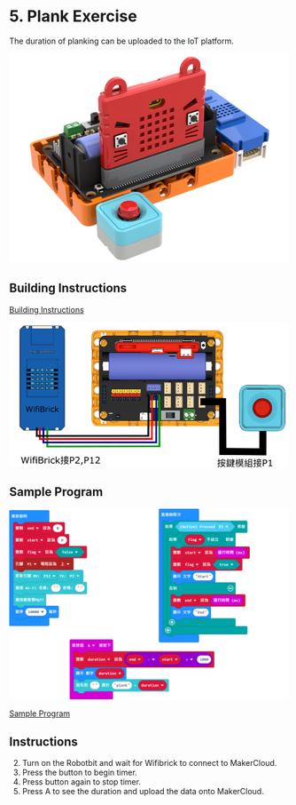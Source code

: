# 5. Plank Exercise

The duration of planking can be uploaded to the IoT platform.

![](./images/plank.png)

## Building Instructions

[Building Instructions]()

![](./images/plank_wire.png)

## Sample Program

![](./images/plank_code1.png)

[Sample Program](https://makecode.microbit.org/_bLA2urgA7L92)

## Instructions

2. Turn on the Robotbit and wait for Wifibrick to connect to MakerCloud.
3. Press the button to begin timer.
4. Press button again to stop timer.
5. Press A to see the duration and upload the data onto MakerCloud.